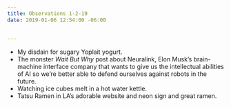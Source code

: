 ```yaml
---
title: Observations 1-2-19
date: 2019-01-06 12:54:00 -06:00


---
```


- My disdain for sugary Yoplait yogurt.
- The monster *Wait But Why* post about Neuralink, Elon Musk’s brain-machine interface company that wants to give us the intellectual abilities of AI so we’re better able to defend ourselves against robots in the future.
- Watching ice cubes melt in a hot water kettle.
- Tatsu Ramen in LA’s adorable website and neon sign and great ramen.